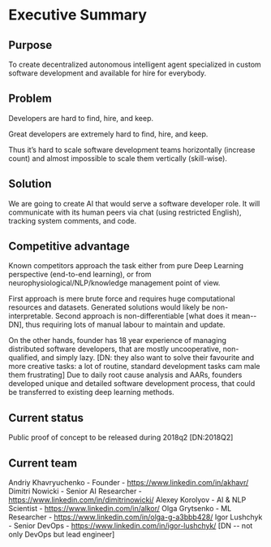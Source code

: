 # Executive Summary

## Purpose

To create decentralized autonomous intelligent agent specialized in custom
software development and available for hire for everybody.

## Problem

Developers are hard to find, hire, and keep.

Great developers are extremely hard to find, hire, and keep.

Thus it’s hard to scale software development teams horizontally (increase count)
and almost impossible to scale them vertically (skill-wise).

## Solution

We are going to create AI that would serve a software developer role.
It will communicate with its human peers via chat (using restricted English),
tracking system comments, and code.

## Competitive advantage

Known competitors approach the task either from pure Deep Learning perspective
(end-to-end learning), or from neurophysiological/NLP/knowledge management
point of view.

First approach is mere brute force and requires huge computational resources
and datasets.  Generated solutions would likely be non-interpretable.
Second approach is non-differentiable [what does it mean--DN], thus requiring lots of manual labour
to maintain and update.

On the other hands, founder has 18 year experience of managing distributed
software developers, that are mostly uncooperative, non-qualified, and
simply lazy. [DN: they also want to solve their favourite and more creative tasks: a lot of routine, standard development tasks cam male them frustrating] Due to daily root cause analysis and AARs, founders developed
unique and detailed software development process, that could be transferred
to existing deep learning methods.

## Current status

Public proof of concept to be released during 2018q2 [DN:2018Q2]

## Current team

Andriy Khavryuchenko - Founder - https://www.linkedin.com/in/akhavr/
Dimitri Nowicki - Senior AI Researcher - https://www.linkedin.com/in/dimitrinowicki/
Alexey Korolyov - AI & NLP Scientist - https://www.linkedin.com/in/alkor/
Olga Grytsenko - ML Researcher - https://www.linkedin.com/in/olga-g-a3bbb428/ 
Igor Lushchyk - Senior DevOps - https://www.linkedin.com/in/igor-lushchyk/ [DN -- not only DevOps but lead engineer]
